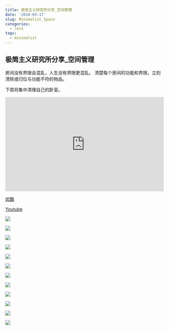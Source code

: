 ```yaml
---
title: 极简主义研究所分享_空间管理
date: '2018-03-17'
slug: Minimalist_Space
categories:
  - less
tags:
  - minimalist
---
```


## 极简主义研究所分享_空间管理

房间没有界限会混乱，人生没有界限更混乱。
清楚每个房间的功能和界限，立刻清除或归位与功能不符的物品。

下周将集中清理自己的卧室。



<iframe width="100%" height="300" scrolling="no" frameborder="no" allow="autoplay" src="https://w.soundcloud.com/player/?url=https%3A//api.soundcloud.com/tracks/415050534&color=%23ff5500&auto_play=true&hide_related=false&show_comments=true&show_user=true&show_reposts=false&show_teaser=true&visual=true"></iframe>



[优酷](http://player.youku.com/embed/XMzQ3MTg4NDkxNg==)


[Youtube](https://youtu.be/NrcaX4jUiRc)



![](https://wxt.sinaimg.cn/thumb300/4cfe3a92ly1fpg44qgemaj20f00qogls.jpg?tags=%5B%5D)



![](https://wxt.sinaimg.cn/thumb300/4cfe3a92ly1fpg44qhe1aj20f00qo75c.jpg?tags=%5B%5D)

![](https://wxt.sinaimg.cn/thumb300/4cfe3a92ly1fpg44qqt9qj20f00qotaa.jpg?tags=%5B%5D)

![](https://wxt.sinaimg.cn/thumb300/4cfe3a92ly1fpg44qimlbj20f00qodh3.jpg?tags=%5B%5D)

![](https://wxt.sinaimg.cn/thumb300/4cfe3a92ly1fpg44qlrbej20f00qojsv.jpg?tags=%5B%5D)

![](https://wxt.sinaimg.cn/thumb300/4cfe3a92ly1fpg44qnvsjj20f00qojsc.jpg?tags=%5B%5D)

![](https://wxt.sinaimg.cn/thumb300/4cfe3a92ly1fpg44qr0ajj20f00qodhg.jpg?tags=%5B%5D)

![](https://wxt.sinaimg.cn/thumb300/4cfe3a92ly1fpg487gfhnj20f00qo3zp.jpg?tags=%5B%5D)

![](https://wxt.sinaimg.cn/thumb300/4cfe3a92ly1fpg487kuwyj20f00qogmi.jpg?tags=%5B%5D)

![](https://wxt.sinaimg.cn/thumb300/4cfe3a92ly1fpg487gyjbj20ku0nh0ud.jpg?tags=%5B%5D)

![](https://wxt.sinaimg.cn/thumb300/4cfe3a92ly1fpg487fcx7j20f00qo754.jpg?tags=%5B%5D)

![](https://wxt.sinaimg.cn/thumb300/4cfe3a92ly1fpg487fz4gj20f00qoab4.jpg?tags=%5B%5D)




